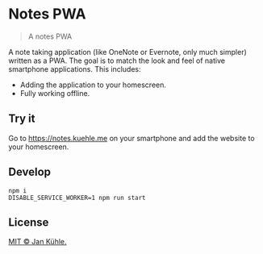 # Notes PWA

> A notes PWA

A note taking application (like OneNote or Evernote, only much simpler) written as a PWA. The goal is to match the look and feel of native smartphone applications. This includes:

- Adding the application to your homescreen.
- Fully working offline.

## Try it

Go to https://notes.kuehle.me on your smartphone and add the website to your homescreen.

## Develop

```
npm i
DISABLE_SERVICE_WORKER=1 npm run start
```

## License

[MIT © Jan Kühle.](LICENSE)
